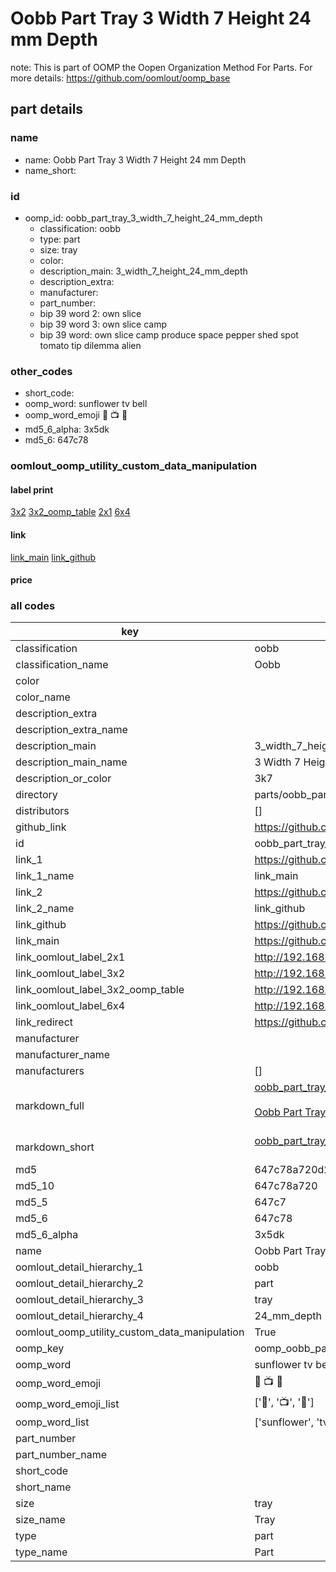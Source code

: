 # Oobb Part Tray 3 Width 7 Height 24 mm Depth  

note: This is part of OOMP the Oopen Organization Method For Parts. For more details: https://github.com/oomlout/oomp_base

##  part details
  







### name
* name: Oobb Part Tray 3 Width 7 Height 24 mm Depth
* name_short: 
### id
* oomp_id: oobb_part_tray_3_width_7_height_24_mm_depth
  * classification: oobb
  * type: part
  * size: tray
  * color: 
  * description_main: 3_width_7_height_24_mm_depth
  * description_extra: 
  * manufacturer: 
  * part_number: 
  * bip 39 word 2: own slice
  * bip 39 word 3: own slice camp
  * bip 39 word: own slice camp produce space pepper shed spot tomato tip dilemma alien

### other_codes
* short_code: 
* oomp_word: sunflower tv bell
* oomp_word_emoji :sunflower: :tv: :bell:
* md5_6_alpha: 3x5dk
* md5_6: 647c78






### oomlout_oomp_utility_custom_data_manipulation
#### label print
[3x2](http://192.168.1.245:1112/?label=oomp%203x5dk)
[3x2_oomp_table](http://192.168.1.108:1112/?label=oomp%203x5dk)
[2x1](http://192.168.1.242:1112/?label=oomp%203x5dk)
[6x4](http://192.168.1.55:1112/?label=oomp%203x5dk)    

#### link

[link_main](https://github.com/oomlout/oomlout_oomp_version_1_messy/tree/main/parts/oobb_part_tray_3_width_7_height_24_mm_depth) [link_github](https://github.com/oomlout/oomlout_oomp_version_1_messy/tree/main/parts/oobb_part_tray_3_width_7_height_24_mm_depth)                             

#### price







### all codes 
| key | value |  
| --- | --- |  
| classification | oobb |  
| classification_name | Oobb |  
| color |  |  
| color_name |  |  
| description_extra |  |  
| description_extra_name |  |  
| description_main | 3_width_7_height_24_mm_depth |  
| description_main_name | 3 Width 7 Height 24 mm Depth |  
| description_or_color | 3k7 |  
| directory | parts/oobb_part_tray_3_width_7_height_24_mm_depth |  
| distributors | [] |  
| github_link | https://github.com/oomlout/oomlout_oomp_part_src/tree/main/parts/oobb_part_tray_3_width_7_height_24_mm_depth |  
| id | oobb_part_tray_3_width_7_height_24_mm_depth |  
| link_1 | https://github.com/oomlout/oomlout_oomp_version_1_messy/tree/main/parts/oobb_part_tray_3_width_7_height_24_mm_depth |  
| link_1_name | link_main |  
| link_2 | https://github.com/oomlout/oomlout_oomp_version_1_messy/tree/main/parts/oobb_part_tray_3_width_7_height_24_mm_depth |  
| link_2_name | link_github |  
| link_github | https://github.com/oomlout/oomlout_oomp_version_1_messy/tree/main/parts/oobb_part_tray_3_width_7_height_24_mm_depth |  
| link_main | https://github.com/oomlout/oomlout_oomp_version_1_messy/tree/main/parts/oobb_part_tray_3_width_7_height_24_mm_depth |  
| link_oomlout_label_2x1 | http://192.168.1.242:1112/?label=oomp%203x5dk |  
| link_oomlout_label_3x2 | http://192.168.1.245:1112/?label=oomp%203x5dk |  
| link_oomlout_label_3x2_oomp_table | http://192.168.1.108:1112/?label=oomp%203x5dk |  
| link_oomlout_label_6x4 | http://192.168.1.55:1112/?label=oomp%203x5dk |  
| link_redirect | https://github.com/oomlout/oomlout_oomp_version_1_messy/tree/main/parts/oobb_part_tray_3_width_7_height_24_mm_depth |  
| manufacturer |  |  
| manufacturer_name |  |  
| manufacturers | [] |  
| markdown_full | [oobb_part_tray_3_width_7_height_24_mm_depth](none)<br>[](none)<br>[Oobb Part Tray 3 Width 7 Height 24 Mm Depth](none)<br><br> |  
| markdown_short | [oobb_part_tray_3_width_7_height_24_mm_depth](none)<br><br> |  
| md5 | 647c78a720d2d8aa8be82aba41b2dcf0 |  
| md5_10 | 647c78a720 |  
| md5_5 | 647c7 |  
| md5_6 | 647c78 |  
| md5_6_alpha | 3x5dk |  
| name | Oobb Part Tray 3 Width 7 Height 24 mm Depth |  
| oomlout_detail_hierarchy_1 | oobb |  
| oomlout_detail_hierarchy_2 | part |  
| oomlout_detail_hierarchy_3 | tray |  
| oomlout_detail_hierarchy_4 | 24_mm_depth |  
| oomlout_oomp_utility_custom_data_manipulation | True |  
| oomp_key | oomp_oobb_part_tray_3_width_7_height_24_mm_depth |  
| oomp_word | sunflower tv bell |  
| oomp_word_emoji | :sunflower: :tv: :bell: |  
| oomp_word_emoji_list | [':sunflower:', ':tv:', ':bell:'] |  
| oomp_word_list | ['sunflower', 'tv', 'bell'] |  
| part_number |  |  
| part_number_name |  |  
| short_code |  |  
| short_name |  |  
| size | tray |  
| size_name | Tray |  
| type | part |  
| type_name | Part |  
